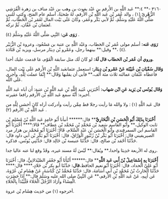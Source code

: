 ٣١٦٠ -** ٤:** عَبد اللَّهِ بن الأَرقم بن عَبْد يغوث بن وهب بن عَبْد مناف بن زهرة الْقُرَشِي الزُّهْرِيّ (١) ، والد عُمَر بْن عَبد اللَّهِ بْن الأَرقم، لهُ صُحبَةٌ، أسلم عام الفتح، وكتب للنبي صَلَّى اللَّهُ عَلَيْهِ وسَلَّمَ، ثُمَّ لأبي بَكْر وعُمَر، وكَانَ عَلَى بَيْت المال لعُمَر بْن الْخَطَّاب، ثُمَّ لعثمان بْن عَفَّان، ثُمَّ تركه.

**رَوَى عَن:** النَّبِي صَلَّى اللَّهُ عَلَيْهِ وسَلَّمَ (٤) .

**رَوَى عَنه:** أسلم مولى عُمَر بْن الخطاب، وعَبْد اللَّهِ بن عتبة بن مَسْعُود، وعروة بْن الزُّبَيْر (٤) ،** وقيل:** بينهما رجل، وعَمْرو بْن دِينَار مرسل، ويزيد بْن قَتَادَة.

**وروي أن عُمَر بْن الخطاب قال لَهُ:** لو كَانَ لَك مثل سابقة الْقَوْم، مَا قدمت عليك أحدا.

**وَقَال سُفْيَان بْن عُيَيْنَة عَنْ عَمْرو بْن دِينَار:** استعمل عثمانعَبد اللَّهِ بْن الأَرقم عَلَى بَيْت المال، فأعطاه عُثْمَان عمالته ثلاث مئة ألف،** فأبى أن يقلبها وَقَال:** إِنَّمَا عملت لِلَّهِ، وأجري عَلَى اللَّه.

**وَقَال يُونُس بْن يَزِيد عَنِ ابْن شهاب:** أَخْبَرَنِي عُبَيد اللَّهِ بْنِ عَبد اللَّهِ بْن عتبة: أَن أباه عَبد اللَّهِ أخبره: أَنَّهُ سمع عَبد اللَّهِ بْن الأَرقم رافعا عقيرته.

قال عَبد اللَّهِ (١) : ولا والله مَا رأيت رجلا قط مِمَّن رأيت وأدركت أراه كَانَ أخشى لِلَّهِ من عَبد اللَّهِ بْن الأَرقم (٢) .

**أَخْبَرَنَا بِذَلِكَ أَبُو الْحَسَنِ بْنِ الْبُخَارِيِّ**** قال:****** أنبأنا أَبُو حَامِدٍ عَبد اللَّهِ بْنُ مُسْلِمِ بْن ثابت الوكيل،** وأَبُو القاسم سَعِيد بْن مُحَمَّدِ بْنِ مُحَمَّد بْن عطاف** قَالا:**** أَخْبَرَنَا أَبُو القاسم ابن السمرقندي وأَبُو الْحَسَن بْن عَبْد السَّلام، قَالا: أَخْبَرَنَا أَبُو مُحَمَّد بن هزار مرد الصيريفيني قال: أَخْبَرَنَا أَبُو بَكْر بْنُ زُنْبُورٍ الْوَرَّاقُ، قال: أَخْبَرَنَا أَبُو بَكْر بْن أَبي داود قال: حَدَّثَنَا أَحْمَد بْن صالح، قال: حَدَّثَنَا عنبسة بْن خَالِد قال: حَدَّثَنِي يُونُس، فذكره.

روى له الأربعة حَدِيثا واحدا،** ويُقال:** لَيْسَ لَهُ مسند غيره، وقَدْ وقع لنا عنه عاليا جدا.

**أَخْبَرَنَا بِهِ إِسْمَاعِيلُ بْنُ أَبي عَبد اللَّهِ**** قال:****** أَنْبَأَنَا أَبُو جَعْفَرٍ الصَّيْدَلانِيُّ، قال: أَخْبَرَنَا أَبُو عَلِيّ الحداد، قال: أَخْبَرَنَا أَبُو نعيم الحافظ،**قال:** حَدَّثَنَا أبو بكر بْن خَلادٍ،**** قال:**** حَدَّثَنَا الْحَارِثُ بْنُ مُحَمَّدِ بْنِ أَبي أُسَامَةَ، قال: حَدَّثَنَا مُحَمَّدُ بْنُ كُنَاسَةَ، عَنْ هِشَامِ بْنِ عُرْوَةَ، عَن أَبِيهِ، عَنْ عَبد اللَّهِ بْنِ الأَرقم،** عَنِ النَّبِيِّ صلى الله عليه وسَلَّمَ قال:** إِذَا حَضَرَتِ الْعِشَاءُ وأَرَادَ الرَّجُلُ الْخَلاءَ فَلْيَبْدَأَ بِالْخَلاءِ.

أخرجوه (١) من حَدِيث هِشَام بْن عروة.